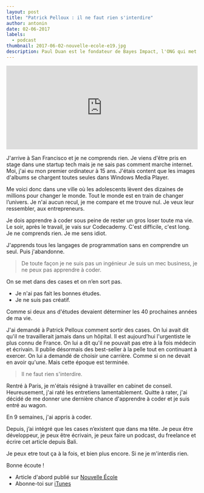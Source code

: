 ```yaml
---
layout: post
title: "Patrick Pelloux : il ne faut rien s'interdire"
author: antonin
date: 02-06-2017
labels:
  - podcast
thumbnail: 2017-06-02-nouvelle-ecole-e19.jpg
description: Paul Duan est le fondateur de Bayes Impact, l'ONG qui met la technologie au service du bien commun. Dans cet épisode nous évoquerons sa recherche de sens et sa volonté de se rendre utile.
---
```


<iframe width="100%" height="220" scrolling="no" frameborder="no" src="https://w.soundcloud.com/player/?url=https%3A//api.soundcloud.com/tracks/325021743&amp;auto_play=false&amp;hide_related=false&amp;show_comments=true&amp;show_user=true&amp;show_reposts=false&amp;visual=true"></iframe>

J'arrive à San Francisco et je ne comprends rien. Je viens d'être pris en stage dans une startup tech mais je ne sais pas comment marche internet. Moi, j'ai eu mon premier ordinateur à 15 ans. J'étais content que les images d'albums se chargent toutes seules dans Windows Media Player.

Me voici donc dans une ville où les adolescents lèvent des dizaines de millions pour changer le monde. Tout le monde est en train de changer l’univers. Je n'ai aucun recul, je me compare et  me trouve nul. Je veux leur ressembler, aux entrepreneurs.

Je dois apprendre à coder sous peine de rester un gros loser toute ma vie. Le soir, après le travail, je vais sur Codecademy. C'est difficile, c'est long. Je ne comprends rien. Je me sens idiot.

J'apprends tous les langages de programmation sans en comprendre un seul. Puis j'abandonne.

<blockquote>De toute façon je ne suis pas un ingénieur Je suis un mec business, je ne peux pas apprendre à coder.</blockquote>

On se met dans des cases et on n’en sort pas.
- Je n'ai pas fait les bonnes études.
- Je ne suis pas créatif.

Comme si deux ans d'études devaient déterminer les 40 prochaines années de ma vie.

J'ai demandé à Patrick Pelloux comment sortir des cases. On lui avait dit qu'il ne travaillerait jamais dans un hôpital. Il est aujourd’hui l'urgentiste le plus connu de France. On lui a dit qu'il ne pouvait pas etre à la fois médecin et écrivain. Il publie désormais des best-seller à la pelle tout en continuant à exercer. On lui a demandé de choisir une carrière. Comme si on ne devait en avoir qu'une. Mais cette époque est terminée.

<blockquote>Il ne faut rien s'interdire.</blockquote>

Rentré à Paris, je m'étais résigné à travailler en cabinet de conseil. Heureusement, j'ai raté les entretiens lamentablement. Quitte à rater, j'ai décidé de me donner une dernière chance d'apprendre à coder et je suis entré au wagon.

En 9 semaines, j'ai appris à coder.

Depuis, j’ai intégré que les cases n’existent que dans ma tête. Je peux être développeur, je peux être écrivain, je peux faire un podcast, du freelance et écrire cet article depuis Bali.

Je peux etre tout ça à la fois, et bien plus encore. Si ne je m'interdis rien.

Bonne écoute !

- Article d'abord publié sur [Nouvelle École](http://nouvelleecole.org/ep-19-patrick-pelloux-developper-linstinct-de-vie/)
- Abonne-toi sur [iTunes](https://itunes.apple.com/fr/podcast/nouvelle-ecole/id1126434008?mt=2)
